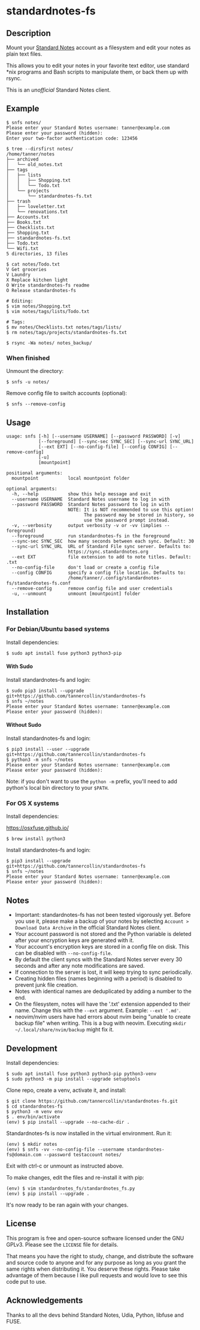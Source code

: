 # standardnotes-fs

## Description
Mount your [Standard Notes](https://standardnotes.org/) account as a filesystem and edit your notes as plain text files.

This allows you to edit your notes in your favorite text editor, use standard \*nix programs and Bash scripts to manipulate them, or back them up with rsync.

This is an _unofficial_ Standard Notes client.

## Example

```text
$ snfs notes/
Please enter your Standard Notes username: tanner@example.com
Please enter your password (hidden): 
Enter your two-factor authentication code: 123456

$ tree --dirsfirst notes/
/home/tanner/notes
├── archived
│   └── old_notes.txt
├── tags
│   ├── lists
│   │   ├── Shopping.txt
│   │   └── Todo.txt
│   └── projects
│       └── standardnotes-fs.txt
├── trash
│   ├── loveletter.txt
│   └── renovations.txt
├── Accounts.txt
├── Books.txt
├── Checklists.txt
├── Shopping.txt
├── standardnotes-fs.txt
├── Todo.txt
└── Wifi.txt
5 directories, 13 files

$ cat notes/Todo.txt
V Get groceries
V Laundry
X Replace kitchen light
O Write standardnotes-fs readme
O Release standardnotes-fs

# Editing:
$ vim notes/Shopping.txt
$ vim notes/tags/lists/Todo.txt

# Tags:
$ mv notes/Checklists.txt notes/tags/lists/
$ rm notes/tags/projects/standardnotes-fs.txt

$ rsync -Wa notes/ notes_backup/
```

### When finished

Unmount the directory:
```text
$ snfs -u notes/
```

Remove config file to switch accounts (optional):
```text
$ snfs --remove-config
```

## Usage
```text
usage: snfs [-h] [--username USERNAME] [--password PASSWORD] [-v]
            [--foreground] [--sync-sec SYNC_SEC] [--sync-url SYNC_URL]
            [--ext EXT] [--no-config-file] [--config CONFIG] [--remove-config]
            [-u]
            [mountpoint]

positional arguments:
  mountpoint           local mountpoint folder

optional arguments:
  -h, --help           show this help message and exit
  --username USERNAME  Standard Notes username to log in with
  --password PASSWORD  Standard Notes password to log in with
                       NOTE: It is NOT recommended to use this option!
                             The password may be stored in history, so
                             use the password prompt instead.
  -v, --verbosity      output verbosity -v or -vv (implies --foreground)
  --foreground         run standardnotes-fs in the foreground
  --sync-sec SYNC_SEC  how many seconds between each sync. Default: 30
  --sync-url SYNC_URL  URL of Standard File sync server. Defaults to:
                       https://sync.standardnotes.org
  --ext EXT            file extension to add to note titles. Default: .txt
  --no-config-file     don't load or create a config file
  --config CONFIG      specify a config file location. Defaults to:
                       /home/tanner/.config/standardnotes-fs/standardnotes-fs.conf
  --remove-config      remove config file and user credentials
  -u, --unmount        unmount [mountpoint] folder
```

## Installation
### For Debian/Ubuntu based systems

Install dependencies:
```text
$ sudo apt install fuse python3 python3-pip
```

#### With Sudo

Install standardnotes-fs and login:
```text
$ sudo pip3 install --upgrade git+https://github.com/tannercollin/standardnotes-fs
$ snfs ~/notes
Please enter your Standard Notes username: tanner@example.com
Please enter your password (hidden): 
```

#### Without Sudo

Install standardnotes-fs and login:
```text
$ pip3 install --user --upgrade git+https://github.com/tannercollin/standardnotes-fs
$ python3 -m snfs ~/notes
Please enter your Standard Notes username: tanner@example.com
Please enter your password (hidden): 
```

Note: if you don't want to use the `python -m` prefix, you'll need to add python's local bin directory to your `$PATH`.

### For OS X systems

Install dependencies:

https://osxfuse.github.io/
```text
$ brew install python3
```

Install standardnotes-fs and login:
```text
$ pip3 install --upgrade git+https://github.com/tannercollin/standardnotes-fs
$ snfs ~/notes
Please enter your Standard Notes username: tanner@example.com
Please enter your password (hidden): 
```

## Notes
* Important: standardnotes-fs has not been tested vigorously yet. Before you use it, please make a backup of your notes by selecting `Account > Download Data Archive` in the official Standard Notes client.
* Your account password is not stored and the Python variable is deleted after your encryption keys are generated with it.
* Your account's encryption keys are stored in a config file on disk. This can be disabled with `--no-config-file`.
* By default the client syncs with the Standard Notes server every 30 seconds and after any note modifications are saved.
* If connection to the server is lost, it will keep trying to sync periodically.
* Creating hidden files (names beginning with a period) is disabled to prevent junk file creation.
* Notes with identical names are deduplicated by adding a number to the end.
* On the filesystem, notes will have the '.txt' extension appended to their name. Change this with the `--ext` argument. Example: `--ext '.md'`.
* neovim/nvim users have had errors about nvim being "unable to create backup file" when writing. This is a bug with neovim. Executing `mkdir ~/.local/share/nvim/backup` might fix it.

## Development

Install dependencies:
```text
$ sudo apt install fuse python3 python3-pip python3-venv
$ sudo python3 -m pip install --upgrade setuptools
```

Clone repo, create a venv, activate it, and install:
```text
$ git clone https://github.com/tannercollin/standardnotes-fs.git
$ cd standardnotes-fs
$ python3 -m venv env
$ . env/bin/activate
(env) $ pip install --upgrade --no-cache-dir .
```

Standardnotes-fs is now installed in the virtual environment. Run it:
```text
(env) $ mkdir notes
(env) $ snfs -vv --no-config-file --username standardnotes-fs@domain.com --password testaccount notes/
```

Exit with ctrl-c or unmount as instructed above.

To make changes, edit the files and re-install it with pip:
```text
(env) $ vim standardnotes_fs/standardnotes_fs.py
(env) $ pip install --upgrade .
```

It's now ready to be ran again with your changes.

## License
This program is free and open-source software licensed under the GNU GPLv3. Please see the `LICENSE` file for details.

That means you have the right to study, change, and distribute the software and source code to anyone and for any purpose as long as you grant the same rights when distributing it. You deserve these rights. Please take advantage of them because I like pull requests and would love to see this code put to use.

## Acknowledgements
Thanks to all the devs behind Standard Notes, Udia, Python, libfuse and FUSE.
